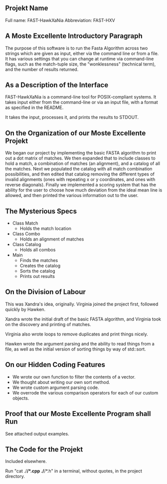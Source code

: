 ## Projekt Name
Full name: FAST-HawkXaNia
Abbreviation: FAST-HXV

## A Moste Excellente Introductory Paragraph

The purpose of this software is to run the Fasta Algorithm across two strings which are given as input, either via the command line or from a file. It has various settings that you can change at runtime via command-line flags, such as the match-tuple size, the "wonklessness" (technical term), and the number of results returned.


## As a Description of the Interface

FAST-HawkXaNia is a command-line tool for POSIX-compliant systems. It takes input either from the command-line or via an input file, with a format as specified in the README.

It takes the input, processes it, and prints the results to STDOUT.


## On the Organization of our Moste Excellente Projekt

We began our project by implementing the basic FASTA algorithm to print out a dot matrix of matches. We then expanded that to include classes to hold a match, a combination of matches (an alignment), and a catalog of all the matches. Next we populated the catalog with all match combination possibilities, and then edited that catalog removing the different types of invalid alignments (ones with repeating x or y coordinates, and ones with reverse diagonals). Finally we implemented a scoring system that has the ability for the user to choose how much deviation from the ideal mean line is allowed, and then printed the various information out to the user.

## The Mysterious Specs
- Class Match
	- Holds the match location
- Class Combo
    - Holds an alignment of matches
- Class Catalog
    - Holds all combos
- Main
    - Finds the matches
    - Creates the catalog
    - Sorts the catalog
    - Prints out results

## On the Division of Labour

This was Xandra's idea, originally. Virginia joined the project first, followed quickly by Hawken.

Xandra wrote the initial draft of the basic FASTA algorithm, and Virginia took on the discovery and printing of matches.

Virginia also wrote loops to remove duplicates and print things nicely.

Hawken wrote the argument parsing and the ability to read things from a file, as well as the initial version of sorting things by way of std::sort.


## On our Hidden Coding Features

- We wrote our own function to filter the contents of a vector.
- We thought about writing our own sort method.
- We wrote custom argument parsing code.
- We overrode the various comparison operators for each of our custom objects.


## Proof that our Moste Excellente Program shall Run

See attached output examples.


## The Code for the Projekt
Included elsewhere.

Run "cat ./**/*.cpp ./**/*.h" in a terminal, without quotes, in the project directory.
